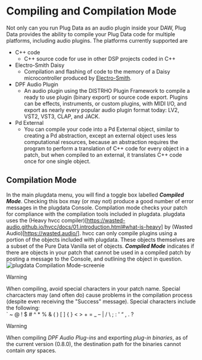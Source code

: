 # Compiling and Compilation Mode
Not only can you run Plug Data as an audio plugin inside your DAW, Plug Data provides the ability to compile your Plug Data code for multiple platforms, including audio plugins. The platforms currently supported are
- C++ code
	- C++ source code for use in other DSP projects coded in C++
- Electro-Smith Daisy
	- Compilation and flashing of code to the memory of a Daisy microcontroller produced by [Electro-Smith](https://electro-smith.com).
- DPF Audio Plugin
	- An audio plugin using the DISTRHO Plugin Framework to compile a ready to use plugin (binary export) or source code export. Plugins can be effects, instruments, or custom plugins, with MIDI I/O, and export as nearly every popular audio plugin format today: LV2, VST2, VST3, CLAP, and JACK.
- Pd External
	- You can compile your code into a Pd External object, similar to creating a Pd abstraction, except an external object uses less computational resources, because an abstraction requires the program to perform a translation of C++ code for every object in a patch, but when compiled to an external, it translates C++ code once for one single object.

## Compilation Mode
In the main plugdata menu, you will find a toggle box labelled ***Compiled Mode***. Checking this box may (or may not) produce a good number of error messages in the plugdata Console. Compilation mode checks your patch for compliance with the compilation tools included in plugdata. plugdata uses the (Heavy hvcc compiler)[https://wasted-audio.github.io/hvcc/docs/01.introduction.html#what-is-heavy] by (Wasted Audio)[https://wasted.audio/]. hvcc can only compile plugins using a portion of the objects included with plugdata. These objects themselves are a subset of the Pure Data Vanilla set of objects. ***Compiled Mode*** indicates if there are objects in your patch that cannot be used in a compiled patch by posting a message to the Console, and outlining the object in question. <br> 
![plugdata Compilation Mode-screenie](https://github.com/thouldcroft/plugdata_wiki_wip_tdh/assets/1238556/55f6a110-66b6-4112-b3ee-dd60e5c19e33)

>[!WARNING]
>When compiling, avoid special characters in your patch name. Special charcacters may (and often do) cause problems in the compilation process (despite even receiving the "Success" message). Special characters include the following: <br>
>		` ~ @ ! $ # ^ * % & ( ) [ ] { } < > + = _ – | / \ ; : ' “ , . ?

>[!WARNING]
>When compiling *DPF Audio Plug-ins* and exporting *plug-in binaries*, as of the current version (0.8.0), the destination path for the binaries cannot contain *any* spaces.
